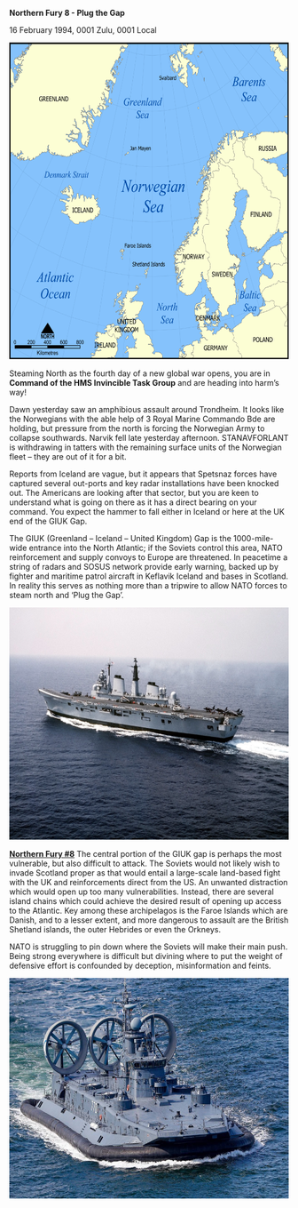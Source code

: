 **Northern Fury 8 - Plug the Gap**

16 February 1994, 0001 Zulu, 0001 Local

<img src="/assets\images\aar\nf\nfpart1\nf8\image1.png" style="width:6.5in;height:5.93472in" alt="Denmark Strait - Wikipedia" />

Steaming North as the fourth day of a new global war opens, you are in
**Command of the HMS Invincible Task Group** and are heading into harm’s
way!

Dawn yesterday saw an amphibious assault around Trondheim. It looks like
the Norwegians with the able help of 3 Royal Marine Commando Bde are
holding, but pressure from the north is forcing the Norwegian Army to
collapse southwards. Narvik fell late yesterday afternoon. STANAVFORLANT
is withdrawing in tatters with the remaining surface units of the
Norwegian fleet – they are out of it for a bit.

Reports from Iceland are vague, but it appears that Spetsnaz forces have
captured several out-ports and key radar installations have been knocked
out. The Americans are looking after that sector, but you are keen to
understand what is going on there as it has a direct bearing on your
command. You expect the hammer to fall either in Iceland or here at the
UK end of the GIUK Gap.

The GIUK (Greenland – Iceland – United Kingdom) Gap is the
1000-mile-wide entrance into the North Atlantic; if the Soviets control
this area, NATO reinforcement and supply convoys to Europe are
threatened. In peacetime a string of radars and SOSUS network provide
early warning, backed up by fighter and maritime patrol aircraft in
Keflavik Iceland and bases in Scotland. In reality this serves as
nothing more than a tripwire to allow NATO forces to steam north and
‘Plug the Gap’.

<img src="/assets\images\aar\nf\nfpart1\nf8\image2.jpeg" style="width:6.5in;height:4.35625in" alt="A large ship in the water Description automatically generated with medium confidence" />

**<u>Northern Fury \#8</u>** The central portion of the GIUK gap is
perhaps the most vulnerable, but also difficult to attack. The Soviets
would not likely wish to invade Scotland proper as that would entail a
large-scale land-based fight with the UK and reinforcements direct from
the US. An unwanted distraction which would open up too many
vulnerabilities. Instead, there are several island chains which could
achieve the desired result of opening up access to the Atlantic. Key
among these archipelagos is the Faroe Islands which are Danish, and to a
lesser extent, and more dangerous to assault are the British Shetland
islands, the outer Hebrides or even the Orkneys.

NATO is struggling to pin down where the Soviets will make their main
push. Being strong everywhere is difficult but divining where to put the
weight of defensive effort is confounded by deception, misinformation
and feints.

<img src="/assets\images\aar\nf\nfpart1\nf8\image3.jpeg" style="width:6.5in;height:4.13264in" alt="Baltic Fleet warship lands amphibious assault force onto coast in western Russia drills - Military &amp;amp; Defense - TASS" />
